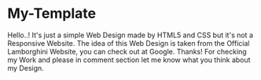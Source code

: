 # My-Template
Hello..!
It's just a simple Web Design made by HTML5 and 
CSS but it's not a Responsive Website.
The idea of this Web Design is taken from the Official Lamborghini Website,
you can check out at Google.
Thanks! For checking my Work and please in comment section let me know what you think about my Design.
